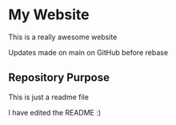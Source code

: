 # My Website

This is a really awesome website

Updates made on main on GitHub before rebase


## Repository Purpose

This is just a readme file

I have edited the README :)




